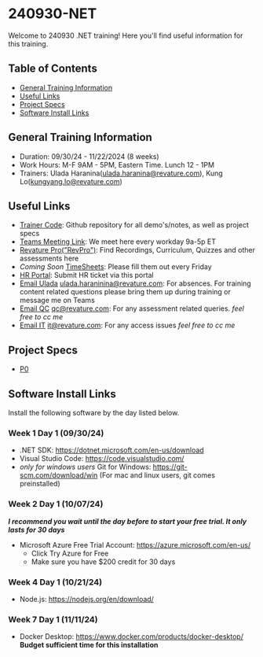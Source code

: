 # 240930-NET

Welcome to 240930 .NET training! Here you'll find useful information for this training.

## Table of Contents
- [General Training Information](#general)
- [Useful Links](#links)
- [Project Specs](#projects)
- [Software Install Links](#installs)
## <a name="general"></a>General Training Information
- Duration: 09/30/24 - 11/22/2024 (8 weeks)
- Work Hours: M-F 9AM - 5PM, Eastern Time. Lunch 12 - 1PM
- Trainers: Ulada Haranina(ulada.haranina@revature.com), Kung Lo(kungyang.lo@revature.com)

## <a name="links"></a>Useful Links
- <a href="" target="_blank" rel="noopener noreferrer">Trainer Code</a>: Github repository for all demo's/notes, as well as project specs
- <a href="https://teams.microsoft.com/l/meetup-join/19%3ameeting_YTFkOTg1MzUtOTZjYS00ZDlkLWJmZmUtMTUxNDhiYTcyMDE2%40thread.v2/0?context=%7b%22Tid%22%3a%226b63e28a-a8f9-47b5-aa40-97e231215164%22%2c%22Oid%22%3a%220d90b2c1-63b9-453a-8565-46b4165d5f86%22%7d" target="_blank" rel="noopener noreferrer">Teams Meeting Link</a>: We meet here every workday 9a-5p ET
- <a href="https://app.revature.com" target="_blank" rel="noopener noreferrer">Revature Pro("RevPro")</a>: Find Recordings, Curriculum, Quizzes and other assessments here
- *Coming Soon* <a href="" target="_blank" rel="noopener noreferrer">TimeSheets</a>: Please fill them out every Friday
- <a href="https://help.revature.com/s/" target="_blank" rel="noopener noreferrer">HR Portal</a>: Submit HR ticket via this portal
- <a href="mailto:ulada.haranina@revature.com" target="_blank" rel="noopener noreferrer">Email Ulada</a> ulada.haraninina@revature.com: For absences. For training content related questions please bring them up during training or message me on Teams
- <a href="mailto:qc@revature.com" target="_blank" rel="noopener noreferrer">Email QC</a> qc@revature.com: For any assessment related queries. *feel free to cc me*
- <a href="mailto:it@revature.com" target="_blank" rel="noopener noreferrer">Email IT</a> it@revature.com: For any access issues *feel free to cc me*

## <a name="projects"></a>Project Specs
- [P0]()
## <a name="installs"></a>Software Install Links
Install the following software by the day listed below.
### Week 1 Day 1 (09/30/24)
- .NET SDK: https://dotnet.microsoft.com/en-us/download
- Visual Studio Code: https://code.visualstudio.com/
- *only for windows users* Git for Windows: https://git-scm.com/download/win (For mac and linux users, git comes preinstalled)
### Week 2 Day 1 (10/07/24)
_**I recommend you wait until the day before to start your free trial. It only lasts for 30 days**_ 
- Microsoft Azure Free Trial Account: https://azure.microsoft.com/en-us/
  - Click Try Azure for Free
  - Make sure you have $200 credit for 30 days
### Week 4 Day 1 (10/21/24)
- Node.js: https://nodejs.org/en/download/
### Week 7 Day 1 (11/11/24)
- Docker Desktop: https://www.docker.com/products/docker-desktop/ **Budget sufficient time for this installation** 
